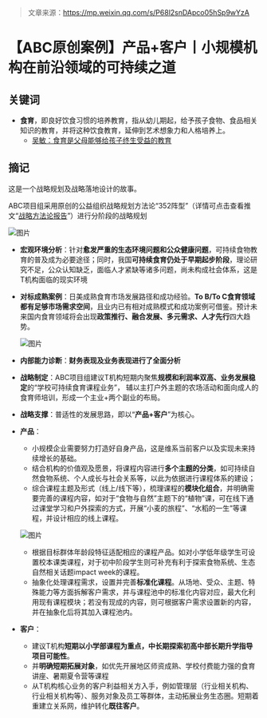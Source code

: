 > 文章来源：https://mp.weixin.qq.com/s/P68l2snDApco05hSp9wYzA

# 【ABC原创案例】产品+客户丨小规模机构在前沿领域的可持续之道

## 关键词

- **食育**，即良好饮食习惯的培养教育，指从幼儿期起，给予孩子食物、食品相关知识的教育，并将这种饮食教育，延伸到艺术想象力和人格培养上。
  - [吴敏：食育是父母能够给孩子终生受益的教育](https://www.bilibili.com/video/BV1hT411X7AS/?spm_id_from=333.337.search-card.all.click&vd_source=b736aa3d7f0fdf47b59ea3021dc810ab)



## 摘记

这是一个战略规划及战略落地设计的故事。

ABC项目组采用原创的公益组织战略规划方法论“352阵型”（详情可点击查看推文“[战略方法论报告](https://mp.weixin.qq.com/s?__biz=MjM5MzA0MTk4MA==&mid=2651623455&idx=1&sn=c4f1f089b905ba7f08e7ae918b7a6c8b&scene=21#wechat_redirect)”）进行分阶段的战略规划

![图片](https://mmbiz.qpic.cn/sz_mmbiz_png/WkR16D6X8mPEGUl6qxia2mgwSS84uXGhZoVRK44oiagdAI8XvcSsTdiaLVO8sGVSyOtL5quEJib11I1fRhZbFsM8Wg/640?wx_fmt=png&wxfrom=5&wx_lazy=1&wx_co=1)

- **宏观环境分析**：针对**愈发严重的生态环境问题和公众健康问题**，可持续食物教育的普及成为必要途径；同时，我国**可持续食育仍处于早期起步阶段**，理论研究不足，公众认知缺乏，面临人才紧缺等诸多问题，尚未构成社会体系，这是T机构面临的现实环境

- **对标成熟案例**：日美成熟食育市场发展路径和成功经验。**To B/To C食育领域都有足够市场需求空间**，且业内已有相对成熟模式和成功案例可借鉴。预计未来国内食育领域将会出现**政策推行、融合发展、多元需求、人才先行**四大趋势。

  ![图片](https://mmbiz.qpic.cn/sz_mmbiz_png/WkR16D6X8mPEGUl6qxia2mgwSS84uXGhZHehpKnAgnibaoDuk2ZbeI05QSvym66rZHvjFMC2YiaROSPEliaNbc7qyQ/640?wx_fmt=png&wxfrom=5&wx_lazy=1&wx_co=1)

- **内部能力诊断**：**财务表现及业务表现进行了全面分析**

- **战略制定**：ABC项目组建议T机构短期内聚焦**规模和利润率双高、业务发展稳定**的“学校可持续食育课程业务”， 辅以主打户外主题的农场活动和面向成人的食育师培训，形成一个主业+两个副业的布局。

- **战略支撑**：普适性的发展思路，即以“**产品+客户**”为核心。

- **产品**：

  - 小规模企业需要努力打造好自身产品，这是维系当前客户以及实现未来持续增长的基础。
  - 结合机构的价值观及愿景，将课程内容进行**多个主题的分类**，如可持续自然食物系统、个人成长与社会关系等，以此为依据进行课程体系的建设；
  - 综合课程主题及形式（线上/线下等），梳理课程的**模块化组合**，并明确需要完善的课程内容，如对于“食物与自然”主题下的“植物”课，可在线下通过课堂学习和户外探索的方式，开展“小麦的旅程”、“水稻的一生”等课程，并设计相应的线上课程。

  ![图片](https://mmbiz.qpic.cn/sz_mmbiz_png/WkR16D6X8mPEGUl6qxia2mgwSS84uXGhZWaZBud6SnnhTd7ICtiaUKwEGth12El0pTt6q93w4OxMwfNnicRRt1dWg/640?wx_fmt=png&wxfrom=5&wx_lazy=1&wx_co=1)

  - 根据目标群体年龄段特征适配相应的课程产品。如对小学低年级学生可设置校本课类课程，对于初中阶段学生则可补充有利于探索食物系统、生态自然相关话题impact week的课程。
  - 抽象化处理课程需求，设置并完善**标准化课程**。从场地、受众、主题、特殊能力等方面拆解客户需求，并与课程池中的标准化内容对应，最大化利用现有课程模块；若没有现成的内容，则可根据客户需求设置新的内容，并在抽象化后将其加入课程池内。

- **客户**：

  - 建议T机构**短期以小学部课程为重点，中长期探索初高中部长期升学指导项目可能性**。
  - 并**明确短期拓展对象**，如优先开展地区师资成熟、学校付费能力强的食育讲座、暑期夏令营等课程
  - 从T机构核心业务的客户利益相关方入手，例如管理层（行业相关机构、行业相关机构等）、服务对象及员工等群体，主动拓展业务生态圈。短期着重建立关系网，维护转化**既往客户**。

